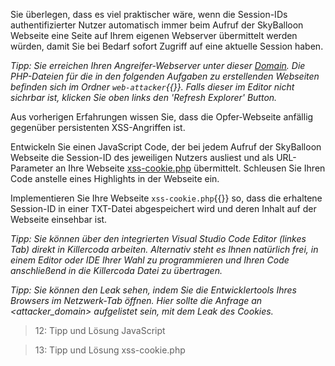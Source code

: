 Sie überlegen, dass es viel praktischer wäre, wenn die Session-IDs authentifizierter Nutzer automatisch immer
beim Aufruf der SkyBalloon Webseite eine Seite auf Ihrem eigenen Webserver übermittelt werden würden, 
damit Sie bei Bedarf sofort Zugriff auf eine aktuelle Session haben.

*Tipp: Sie erreichen Ihren Angreifer-Webserver unter dieser [Domain]({{TRAFFIC_HOST1_82}}). 
Die PHP-Dateien für die in den folgenden Aufgaben zu erstellenden Webseiten befinden sich im Ordner `web-attacker`{{}}. Falls dieser im Editor nicht sichrbar ist, klicken Sie oben links den 'Refresh Explorer' Button.*

Aus vorherigen Erfahrungen wissen Sie, dass die Opfer-Webseite anfällig gegenüber persistenten XSS-Angriffen ist.

Entwickeln Sie einen JavaScript Code, der bei jedem Aufruf der SkyBalloon Webseite die Session-ID des jeweiligen Nutzers 
ausliest und als URL-Parameter an Ihre Webseite [xss-cookie.php]({{TRAFFIC_HOST1_82}}/xss-cookie.php) 
übermittelt. Schleusen Sie Ihren Code anstelle eines Highlights in der Webseite ein.

Implementieren Sie Ihre Webseite `xss-cookie.php`{{}} so, dass die erhaltene Session-ID in einer TXT-Datei abgespeichert
wird und deren Inhalt auf der Webseite einsehbar ist.

*Tipp: Sie können über den integrierten Visual Studio Code Editor (linkes Tab) direkt in Killercoda arbeiten. 
Alternativ steht es Ihnen natürlich frei, in einem Editor oder IDE Ihrer Wahl zu programmieren 
und Ihren Code anschließend in die Killercoda Datei zu übertragen.*

*Tipp: Sie können den Leak sehen, indem Sie die Entwicklertools Ihres Browsers im Netzwerk-Tab öffnen. Hier sollte die Anfrage an <attacker_domain> aufgelistet sein, mit dem Leak des Cookies.*

>12: Tipp und Lösung JavaScript

>13: Tipp und Lösung xss-cookie.php
